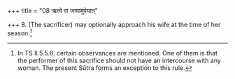 +++
title = "08 ऋत्वे वा जायामुपेयात्"

+++
8. (The sacrificer) may optionally approach his wife at the time of her season.[^1]  

[^1]: In TS II.5.5.6. certain observances are mentioned. One of them is that the performer of this sacrifice should not have an intercourse with any woman. The present Sūtra forms an exception to this rule.  
